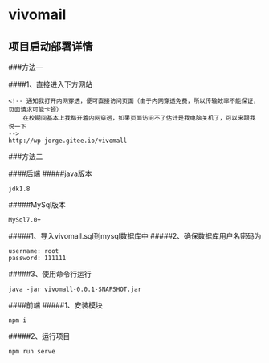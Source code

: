 # vivomail

## 项目启动部署详情

###方法一

####1、直接进入下方网站
```
<!-- 通知我打开内网穿透，便可直接访问页面（由于内网穿透免费，所以传输效率不能保证，页面请求可能卡顿）
	在校期间基本上我都开着内网穿透，如果页面访问不了估计是我电脑关机了，可以来跟我说一下
-->
http://wp-jorge.gitee.io/vivomall
```

###方法二

####后端
#####java版本
```
jdk1.8
```
#####MySql版本
```
MySql7.0+
```

#####1、导入vivomall.sql到mysql数据库中
#####2、确保数据库用户名密码为
```
username: root
password: 111111
```
#####3、使用命令行运行
```
java -jar vivomall-0.0.1-SNAPSHOT.jar
```

####前端
#####1、安装模块
```
npm i
```
#####2、运行项目
```
npm run serve
```
